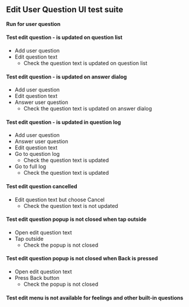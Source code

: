 ## Edit User Question UI test suite

**Run for user question**

#### Test edit question - is updated on question list
- Add user question
- Edit question text
    - Check the question text is updated on question list

#### Test edit question - is updated on answer dialog
- Add user question
- Edit question text
- Answer user question
    - Check the question text is updated on answer dialog

#### Test edit question - is updated in question log
- Add user question
- Answer user question
- Edit question text
- Go to question log
    - Check the question text is updated
- Go to full log
    - Check the question text is updated

#### Test edit question cancelled
- Edit question text but choose Cancel
    - Check the question text is not updated

#### Test edit question popup is not closed when tap outside
- Open edit question text
- Tap outside
    - Check the popup is not closed

#### Test edit question popup is not closed when Back is pressed
- Open edit question text
- Press Back button
    - Check the popup is not closed

#### Test edit menu is not available for feelings and other built-in questions